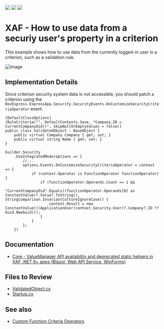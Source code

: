 <!-- default badges list -->
![](https://img.shields.io/endpoint?url=https://codecentral.devexpress.com/api/v1/VersionRange/128588614/23.1.6%2B)
[![](https://img.shields.io/badge/Open_in_DevExpress_Support_Center-FF7200?style=flat-square&logo=DevExpress&logoColor=white)](https://supportcenter.devexpress.com/ticket/details/E3945)
[![](https://img.shields.io/badge/📖_How_to_use_DevExpress_Examples-e9f6fc?style=flat-square)](https://docs.devexpress.com/GeneralInformation/403183)
<!-- default badges end -->

# XAF - How to use data from a securiy user's property in a criterion

This example shows how to use data from the currently logged-in user in a criterion, such as a validation rule.

![image](https://github.com/DevExpress-Examples/XAF_how-to-create-a-custom-function-criteria-operator-e3945/assets/14300209/979f25d7-23d3-4f60-a30f-18e61f8e0d7b)

## Implementation Details

Since criterion security system data is not accessible, you should patch a criterion using the `DevExpress.ExpressApp.Security.SecurityEvents.OnCustomizeSecurityCriteriaOperator` event. 

```cs{2}
[DefaultClassOptions]
[RuleCriteria("", DefaultContexts.Save, "Company.ID = CurrentCompanyOid()", SkipNullOrEmptyValues = false)]
public class ValidatedObject : BaseObject {
    public virtual Company Company { get; set; }
    public virtual string Name { get; set; }
}

```

```cs{4-12}
builder.Security
    .UseIntegratedMode(options => {
        //...    
        options.Events.OnCustomizeSecurityCriteriaOperator = context => {
            if (context.Operator is FunctionOperator functionOperator) {
                if (functionOperator.Operands.Count == 1 &&
                    "CurrentCompanyOid".Equals((functionOperator.Operands[0] as ConstantValue)?.Value?.ToString(), StringComparison.InvariantCultureIgnoreCase)) {
                    context.Result = new ConstantValue(((ApplicationUser)context.Security.User)?.Company?.ID ?? Guid.NewGuid());
                }
            }
        };
    })
```


## Documentation

- [Core - ValueManager API availability and deprecated static helpers in XAF .NET 6+ apps (Blazor, Web API Service, WinForms)](https://supportcenter.devexpress.com/ticket/details/t1121273/core-valuemanager-api-availability-and-deprecated-static-helpers-in-xaf-net-6-apps)


## Files to Review

- [ValidatedObject.cs](CS/EF/CustomOperatorEF/CustomOperatorEF.Module/BusinessObjects/ValidatedObject.cs)
- [Startup.cs](CS/EF/CustomOperatorEF/CustomOperatorEF.Blazor.Server/Startup.cs)

## See also

- [Custom Function Criteria Operators](https://docs.devexpress.com/eXpressAppFramework/113480/filtering/in-list-view/custom-function-criteria-operators)

